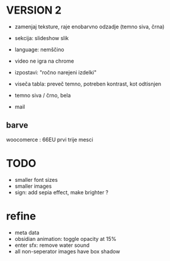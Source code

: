 
# VERSION 2
- zamenjaj teksture, raje enobarvno odzadje (temno siva, črna)
- sekcija: slideshow slik
- language: nemščino
- video ne igra na chrome
- izpostavi: "ročno narejeni izdelki"
- viseča tabla: preveč temno, potreben kontrast, kot odtisnjen
- temno siva / črno, bela

- mail

## barve


woocomerce : 66EU prvi trije mesci





























# TODO 
- smaller font sizes
- smaller images
- sign: add sepia effect, make brighter ?

# refine
- meta data
- obsidian animation: toggle opacity at 15%
- enter sfx: remove water sound
- all non-seperator images have box shadow